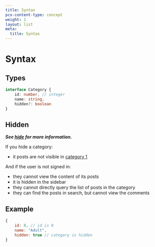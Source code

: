 ```yaml
---
title: Syntax
pcx-content-type: concept
weight: 1
layout: list
meta:
  title: Syntax
---
```


# Syntax

## Types

```typescript
interface Category {
    id: number, // integer
    name: string,
    hidden?: boolean
}
```

## Hidden

**_See [hide](../hide) for more information._**

If you hide a category:

- it posts are not visible in [category 1](../category1)

And if the user is not signed in:

- they cannot view the content of its posts
- it is hidden in the sidebar
- they cannot directly query the list of posts in the category
- they can find the posts in search, but cannot view the comments

## Example

```javascript
{
    id: 8, // id is 8
    name: "Adult",
    hidden: true // category is hidden
}
```
